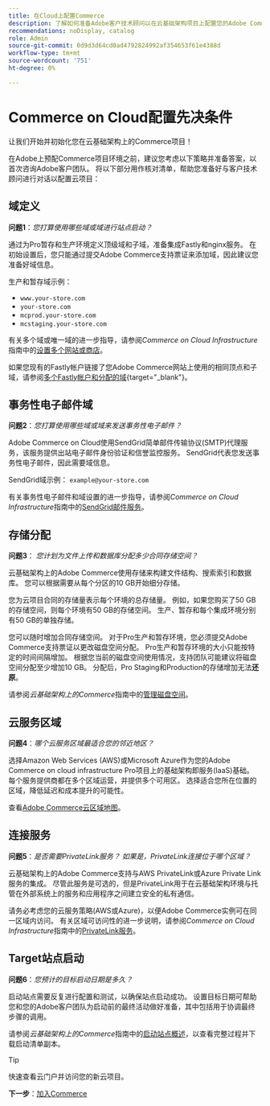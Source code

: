 ```yaml
---
title: 在Cloud上配置Commerce
description: 了解如何准备Adobe客户技术顾问以在云基础架构项目上配置您的Adobe Commerce。
recommendations: noDisplay, catalog
role: Admin
source-git-commit: 0d9d3d64cd0ad4792824992af354653f61e4388d
workflow-type: tm+mt
source-wordcount: '751'
ht-degree: 0%

---
```


# Commerce on Cloud配置先决条件

让我们开始并初始化您在云基础架构上的Commerce项目！

在Adobe上预配Commerce项目环境之前，建议您考虑以下策略并准备答案，以首次咨询Adobe客户团队。 将以下部分用作核对清单，帮助您准备好与客户技术顾问进行对话以配置云项目：

## 域定义

**问题1**：_您打算使用哪些域或域进行站点启动？_

通过为Pro暂存和生产环境定义顶级域和子域，准备集成Fastly和nginx服务。 在初始设置后，您只能通过提交Adobe Commerce支持票证来添加域，因此建议您准备好域信息。

生产和暂存域示例：

- `www.your-store.com`
- `your-store.com`
- `mcprod.your-store.com`
- `mcstaging.your-store.com`

有关多个域或唯一域的进一步指导，请参阅&#x200B;_Commerce on Cloud Infrastructure_&#x200B;指南中的[设置多个网站或商店](../cloud-guide/store/multiple-sites.md)。

如果您现有的Fastly帐户链接了您Adobe Commerce网站上使用的相同顶点和子域，请参阅[多个Fastly帐户和分配的域](https://experienceleague.adobe.com/en/docs/commerce-on-cloud/user-guide/cdn/fastly#multiple-fastly-accounts-and-assigned-domains){target="_blank"}。

## 事务性电子邮件域

**问题2**：_您打算使用哪些域或域来发送事务性电子邮件？_

Adobe Commerce on Cloud使用SendGrid简单邮件传输协议(SMTP)代理服务，该服务提供出站电子邮件身份验证和信誉监控服务。 SendGrid代表您发送事务性电子邮件，因此需要域信息。

SendGrid域示例： `example@your-store.com`

有关事务性电子邮件和域设置的进一步指导，请参阅&#x200B;_Commerce on Cloud Infrastructure_&#x200B;指南中的[SendGrid邮件服务](../cloud-guide/project/sendgrid.md)。

## 存储分配

**问题3**： _您计划为文件上传和数据库分配多少合同存储空间？_

云基础架构上的Adobe Commerce使用存储来构建文件结构、搜索索引和数据库。 您可以根据需要从每个分区的10 GB开始细分存储。

您为云项目合同的存储量表示每个环境的总存储量。 例如，如果您购买了50 GB的存储空间，则每个环境有50 GB的存储空间。 生产、暂存和每个集成环境分别有50 GB的单独存储。

您可以随时增加合同存储空间。 对于Pro生产和暂存环境，您必须提交Adobe Commerce支持票证以更改磁盘空间分配。 Pro生产和暂存环境的大小只能按特定的时间间隔增加。 根据您当前的磁盘空间使用情况，支持团队可能建议将磁盘空间分配至少增加10 GB。 分配后，Pro Staging和Production的存储增加无法&#x200B;**还原**。

请参阅&#x200B;_云基础架构上的Commerce_&#x200B;指南中的[管理磁盘空间](../cloud-guide/storage/manage-disk-space.md)。

## 云服务区域

**问题4**：_哪个云服务区域最适合您的邻近地区？_

选择Amazon Web Services (AWS)或Microsoft Azure作为您的Adobe Commerce on cloud infrastructure Pro项目上的基础架构即服务(IaaS)基础。 每个服务提供商都在多个区域运营，并提供多个可用区。 选择适合您所在位置的区域，降低延迟和成本提升的可能性。

查看[Adobe Commerce云区域地图](../cloud-guide/overview.md)。

## 连接服务

**问题5**：_是否需要PrivateLink服务？ 如果是，PrivateLink连接位于哪个区域？_

云基础架构上的Adobe Commerce支持与AWS PrivateLink或Azure Private Link服务的集成。 尽管此服务是可选的，但是PrivateLink用于在云基础架构环境与托管在外部系统上的服务和应用程序之间建立安全的私有通信。

请务必考虑您的云服务策略(AWS或Azure)，以便Adobe Commerce实例可在同一区域内访问。 有关区域可访问性的进一步说明，请参阅&#x200B;_Commerce on Cloud Infrastructure_&#x200B;指南中的[PrivateLink服务](../cloud-guide/development/privatelink-service.md)。

## Target站点启动

**问题6**：_您预计的目标启动日期是多久？_

启动站点需要反复进行配置和测试，以确保站点启动成功。 设置目标日期可帮助您和您的Adobe客户团队为启动前的最终活动做好准备，其中包括用于协调最终步骤的调用。

请参阅&#x200B;_云基础架构上的Commerce_&#x200B;指南中的[启动站点概述](../cloud-guide/launch/overview.md)，以查看完整过程并下载启动清单副本。

>[!TIP]
>
> 快速查看云门户并访问您的新云项目。
>
>**下一步**：[加入Commerce](onboarding.md)
